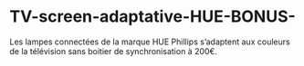 # TV-screen-adaptative-HUE-BONUS-
Les lampes connectées de la marque HUE Phillips s’adaptent aux couleurs de la télévision sans boitier de synchronisation à 200€.
